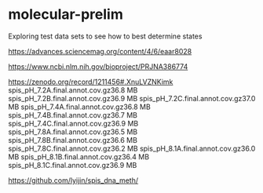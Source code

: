# molecular-prelim
Exploring test data sets to see how to best determine states

https://advances.sciencemag.org/content/4/6/eaar8028

https://www.ncbi.nlm.nih.gov/bioproject/PRJNA386774

https://zenodo.org/record/1211456#.XnuLVZNKimk
 spis_pH_7.2A.final.annot.cov.gz36.8 MB
 spis_pH_7.2B.final.annot.cov.gz36.9 MB
 spis_pH_7.2C.final.annot.cov.gz37.0 MB
 spis_pH_7.4A.final.annot.cov.gz36.8 MB
 spis_pH_7.4B.final.annot.cov.gz36.7 MB
 spis_pH_7.4C.final.annot.cov.gz36.9 MB
 spis_pH_7.8A.final.annot.cov.gz36.5 MB
 spis_pH_7.8B.final.annot.cov.gz36.6 MB
 spis_pH_7.8C.final.annot.cov.gz36.2 MB
 spis_pH_8.1A.final.annot.cov.gz36.0 MB
 spis_pH_8.1B.final.annot.cov.gz36.4 MB
 spis_pH_8.1C.final.annot.cov.gz36.9 MB


https://github.com/lyijin/spis_dna_meth/

